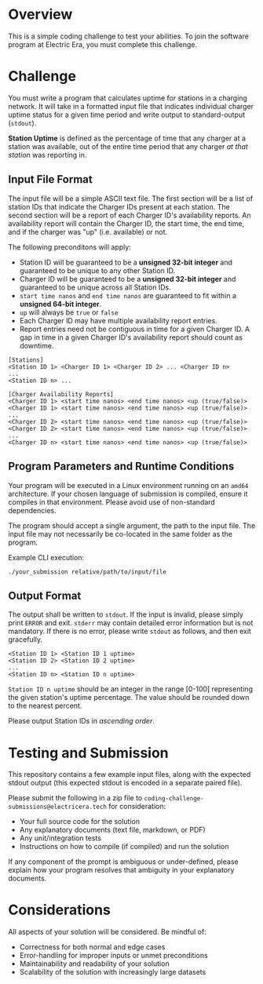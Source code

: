 # Overview

This is a simple coding challenge to test your abilities. To join the software program at Electric Era, you must complete this challenge. 

# Challenge

You must write a program that calculates uptime for stations in a charging network. It will take in a formatted input file that indicates individual charger uptime status for a given time period and write output to standard-output (`stdout`). 

**Station Uptime** is defined as the percentage of time that any charger at a station was available, out of the entire time period that any charger *at that station* was reporting in.

## Input File Format

The input file will be a simple ASCII text file. The first section will be a list of station IDs that indicate the Charger IDs present at each station. The second section will be a report of each Charger ID's availability reports. An availability report will contain the Charger ID, the start time, the end time, and if the charger was "up" (i.e. available) or not.

The following preconditons will apply:

* Station ID will be guaranteed to be a **unsigned 32-bit integer** and guaranteed to be unique to any other Station ID.
* Charger ID will be guaranteed to be a **unsigned 32-bit integer** and guaranteed to be unique across all Station IDs.
* `start time nanos` and `end time nanos` are guaranteed to fit within a **unsigned 64-bit integer**.
* `up` will always be `true` or `false`
* Each Charger ID may have multiple availability report entries.
* Report entries need not be contiguous in time for a given Charger ID. A gap in time in a given Charger ID's availability report should count as downtime.

```
[Stations]
<Station ID 1> <Charger ID 1> <Charger ID 2> ... <Charger ID n>
...
<Station ID n> ...

[Charger Availability Reports]
<Charger ID 1> <start time nanos> <end time nanos> <up (true/false)>
<Charger ID 1> <start time nanos> <end time nanos> <up (true/false)>
...
<Charger ID 2> <start time nanos> <end time nanos> <up (true/false)>
<Charger ID 2> <start time nanos> <end time nanos> <up (true/false)>
...
<Charger ID n> <start time nanos> <end time nanos> <up (true/false)>
```

## Program Parameters and Runtime Conditions

Your program will be executed in a Linux environment running on an `amd64` architecture. If your chosen language of submission is compiled, ensure it compiles in that environment. Please avoid use of non-standard dependencies. 

The program should accept a single argument, the path to the input file. The input file may not necessarily be co-located in the same folder as the program.

Example CLI execution:
```
./your_submission relative/path/to/input/file
```

## Output Format

The output shall be written to `stdout`. If the input is invalid, please simply print `ERROR` and exit. `stderr` may contain detailed error information but is not mandatory. If there is no error, please write `stdout` as follows, and then exit gracefully.

```
<Station ID 1> <Station ID 1 uptime>
<Station ID 2> <Station ID 2 uptime>
...
<Station ID n> <Station ID n uptime>
```

`Station ID n uptime` should be an integer in the range [0-100] representing the given station's uptime percentage. The value should be rounded down to the nearest percent.

Please output Station IDs in *ascending order*.

# Testing and Submission 

This repository contains a few example input files, along with the expected stdout output (this expected stdout is encoded in a separate paired file).

Please submit the following in a zip file to `coding-challenge-submissions@electricera.tech` for consideration:
* Your full source code for the solution
* Any explanatory documents (text file, markdown, or PDF)
* Any unit/integration tests
* Instructions on how to compile (if compiled) and run the solution 

If any component of the prompt is ambiguous or under-defined, please explain how your program resolves that ambiguity in your explanatory documents.

# Considerations

All aspects of your solution will be considered. Be mindful of:
* Correctness for both normal and edge cases
* Error-handling for improper inputs or unmet preconditions
* Maintainability and readability of your solution
* Scalability of the solution with increasingly large datasets
